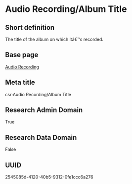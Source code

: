 # Audio Recording/Album Title
## Short definition
The title of the album on which itâ€™s recorded.
## Base page
[Audio Recording](https://github.com/EuroCRIS/CASRAI-Dictionairies/blob/main/Objects/Audio%20Recording.md)
## Meta title
csr:Audio Recording/Album Title
## Research Admin Domain
True
## Research Data Domain
False
## UUID
2545085d-4120-40b5-9312-0fe1ccc6a276
